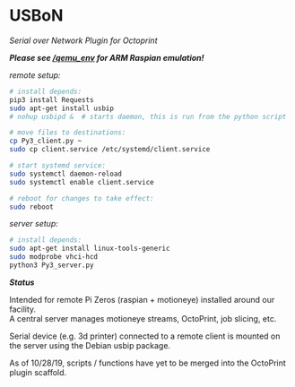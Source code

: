 # USBoN

*Serial over Network Plugin for Octoprint*

***Please see [/qemu_env](https://github.com/Jesssullivan/USBoN/tree/master/qemu_env) for ARM Raspian emulation!***

*remote setup:*
```bash
# install depends:
pip3 install Requests
sudo apt-get install usbip
# nohup usbipd &  # starts daemon, this is run from the python script 

# move files to destinations:
cp Py3_client.py ~
sudo cp client.service /etc/systemd/client.service

# start systemd service:
sudo systemctl daemon-reload
sudo systemctl enable client.service

# reboot for changes to take effect:
sudo reboot
```

*server setup:*  
```bash
# install depends:
sudo apt-get install linux-tools-generic
sudo modprobe vhci-hcd
python3 Py3_server.py
```

***Status***        

Intended for remote Pi Zeros (raspian + motioneye) installed around our facility.     
A central server manages motioneye streams, OctoPrint, job slicing, etc.    

Serial device (e.g. 3d printer) connected to a remote client is mounted on the server using the Debian usbip package.       

As of 10/28/19, scripts / functions have yet to be merged into the OctoPrint plugin scaffold. 